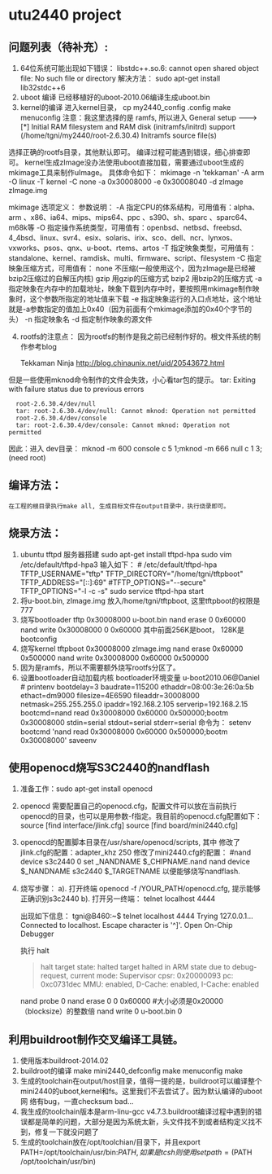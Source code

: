 # utu2440 project

## 问题列表（待补充）:
1. 64位系统可能出现如下错误：
	libstdc++.so.6: cannot open shared object file: No such file or directory
  解决方法：
	sudo apt-get install lib32stdc++6
2. uboot 编译
	已经移植好的uboot-2010.06编译生成uboot.bin
3. kernel的编译
  进入kernel目录，
  cp my2440_config .config
  make menuconfig
  注意：我这里选择的是 ramfs, 所以进入
	  General setup  --->
		 [*] Initial RAM filesystem and RAM disk (initramfs/initrd) support
		 (/home/tgni/my2440/root-2.6.30.4) Initramfs source file(s)   

  选择正确的rootfs目录，其他默认即可。
  编译过程可能遇到错误，细心排查即可。
  kernel生成zImage没办法使用uboot直接加载，需要通过uboot生成的mkimage工具来制作uImage。
  具体命令如下：
	mkimage -n 'tekkaman' -A arm -O linux -T kernel -C none -a 0x30008000 -e 0x30008040 -d zImage zImage.img

  mkimage 选项定义：
  参数说明：
  	-A 指定CPU的体系结构，可用值有：alpha、arm 、x86、ia64、mips、mips64、ppc 、s390、sh、sparc 、sparc64、m68k等
  	-O 指定操作系统类型，可用值有：openbsd、netbsd、freebsd、4_4bsd、linux、svr4、esix、solaris、irix、sco、dell、ncr、lynxos、vxworks、psos、qnx、u-boot、rtems、artos
  	-T 指定映象类型，可用值有：standalone、kernel、ramdisk、multi、firmware、script、filesystem
  	-C 指定映象压缩方式，可用值有：
  	none 不压缩(一般使用这个，因为zImage是已经被bzip2压缩过的自解压内核)
  	gzip 用gzip的压缩方式
  	bzip2 用bzip2的压缩方式
  	-a 指定映象在内存中的加载地址，映象下载到内存中时，要按照用mkimage制作映象时，这个参数所指定的地址值来下载
  	-e 指定映象运行的入口点地址，这个地址就是-a参数指定的值加上0x40（因为前面有个mkimage添加的0x40个字节的头）
  	-n 指定映象名
  	-d 指定制作映象的源文件

4. rootfs的注意点：
  因为rootfs的制作是我之前已经制作好的。根文件系统的制作参考blog 

	  Tekkaman Ninja
	  http://blog.chinaunix.net/uid/20543672.html

  但是一些使用mknod命令制作的文件会失效，小心看tar包的提示。
	tar: Exiting with failure status due to previous errors

	  root-2.6.30.4/dev/null
	  tar: root-2.6.30.4/dev/null: Cannot mknod: Operation not permitted
	  root-2.6.30.4/dev/console
	  tar: root-2.6.30.4/dev/console: Cannot mknod: Operation not permitted

  因此：进入 dev目录：
	mknod -m 600 console c 5 1;mknod -m 666 null c 1 3; (need root)

## 编译方法：
	在工程的根目录执行make all, 生成目标文件在output目录中，执行烧录即可。

## 烧录方法：
1. ubuntu tftpd 服务器搭建
	sudo apt-get install tftpd-hpa
	sudo vim /etc/default/tftpd-hpa3
	输入如下：
		# /etc/default/tftpd-hpa
		TFTP_USERNAME="tftp"
		TFTP_DIRECTORY="/home/tgni/tftpboot"
		TFTP_ADDRESS="[::]:69"
		#TFTP_OPTIONS="--secure"
		TFTP_OPTIONS="-l -c -s"
	sudo service tftpd-hpa start
2. 将u-boot.bin, zImage.img 放入/home/tgni/tftpboot, 这里tftpboot的权限是777
3. 烧写bootloader
	tftp 0x30008000 u-boot.bin
	nand erase 0 0x60000
	nand write 0x30008000 0 0x60000
	其中前面256K是boot， 128K是bootconfig
4. 烧写kernel
	tftpboot 0x30008000 zImage.img
	nand erase 0x60000 0x500000
	nand write 0x30008000 0x60000 0x500000
5. 因为是ramfs，所以不需要额外烧写rootfs分区了。
6. 设置bootloader自动加载内核
   bootloader环境变量
	u-boot2010.06@Daniel # printenv
	bootdelay=3
	baudrate=115200
	ethaddr=08:00:3e:26:0a:5b
	ethact=dm9000
	filesize=4E6590
	fileaddr=30008000
	netmask=255.255.255.0
	ipaddr=192.168.2.105
	serverip=192.168.2.15
	bootcmd=nand read 0x30008000 0x60000 0x500000;bootm 0x30008000
	stdin=serial
	stdout=serial
	stderr=serial
   命令为：
   setenv bootcmd 'nand read 0x30008000 0x60000 0x500000;bootm 0x30008000'
   saveenv
	
## 使用openocd烧写S3C2440的nandflash

1. 准备工作：sudo apt-get install openocd
2. openocd 需要配置自己的openocd.cfg，配置文件可以放在当前执行openocd的目录，也可以是用参数-f指定。我目前的openocd.cfg配置如下：
	source [find interface/jlink.cfg]
	source [find board/mini2440.cfg]
3. openocd的配置脚本目录在/usr/share/openocd/scripts, 其中
修改了jlink.cfg的配置：adapter_khz 250
修改了mini2440.cfg的配置：
    #nand device s3c2440 0
    set _NANDNAME $_CHIPNAME.nand
    nand device $_NANDNAME s3c2440 $_TARGETNAME
以便能够烧写nandflash.
4. 烧写步骤：
	a). 打开终端 openocd -f /YOUR_PATH/openocd.cfg, 提示能够正确识别s3c2440
	b). 打开另一终端： telnet localhost 4444

	出现如下信息：
	tgni@B460:~$ telnet localhost 4444
	Trying 127.0.0.1...
	Connected to localhost.
	Escape character is '^]'.
	Open On-Chip Debugger
	> 
	执行 halt

	> halt
	target state: halted
	target halted in ARM state due to debug-request, current mode: Supervisor
	cpsr: 0x20000093 pc: 0xc0731dec
	MMU: enabled, D-Cache: enabled, I-Cache: enabled
	> 

	nand probe 0
	nand erase 0 0 0x60000 #大小必须是0x20000（blocksize）的整数倍
	nand write 0 u-boot.bin 0

## 利用buildroot制作交叉编译工具链。

1. 使用版本buildroot-2014.02
2. buildroot的编译
	make mini2440_defconfig
	make menuconfig
	make
3. 生成的toolchain在output/host目录，值得一提的是，buildroot可以编译整个mini2440的uboot,kernel和fs。这里我们不去尝试了。因为默认编译的uboot网   络有bug，一直checksum bad...
4. 我生成的toolchain版本是arm-linu-gcc v4.7.3.buildroot编译过程中遇到的错误都是简单的问题，大部分是因为系统太新，头文件找不到或者结构定义找不到，修复一下就没问题了
5. 生成的toolchain放在/opt/toolchian/目录下，并且export PATH=/opt/toolchain/usr/bin:$PATH, 如果是tcsh则使用set path = ($PATH /opt/toolchain/usr/bin)
